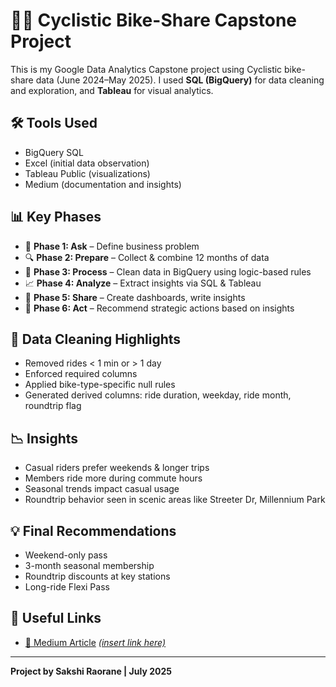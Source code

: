 
# 🚴‍♀️ Cyclistic Bike-Share Capstone Project

This is my Google Data Analytics Capstone project using Cyclistic bike-share data (June 2024–May 2025). I used **SQL (BigQuery)** for data cleaning and exploration, and **Tableau** for visual analytics.

## 🛠️ Tools Used
- BigQuery SQL
- Excel (initial data observation)
- Tableau Public (visualizations)
- Medium (documentation and insights)

## 📊 Key Phases
- 📂 **Phase 1: Ask** – Define business problem
- 🔍 **Phase 2: Prepare** – Collect & combine 12 months of data
- 🧹 **Phase 3: Process** – Clean data in BigQuery using logic-based rules
- 📈 **Phase 4: Analyze** – Extract insights via SQL & Tableau
- 📌 **Phase 5: Share** – Create dashboards, write insights
- 🧠 **Phase 6: Act** – Recommend strategic actions based on insights

## 🧼 Data Cleaning Highlights
- Removed rides < 1 min or > 1 day
- Enforced required columns
- Applied bike-type-specific null rules
- Generated derived columns: ride duration, weekday, ride month, roundtrip flag

## 📉 Insights
- Casual riders prefer weekends & longer trips
- Members ride more during commute hours
- Seasonal trends impact casual usage
- Roundtrip behavior seen in scenic areas like Streeter Dr, Millennium Park

## 💡 Final Recommendations
- Weekend-only pass
- 3-month seasonal membership
- Roundtrip discounts at key stations
- Long-ride Flexi Pass

## 🔗 Useful Links
- [📘 Medium Article](#) [*(insert link here)*](https://medium.com/@sakshiraorane.2005/phase-5-act-turning-insights-into-action-final-step-of-the-google-data-analytics-capstone-fb3cefce2b59)


---

**Project by Sakshi Raorane | July 2025**

